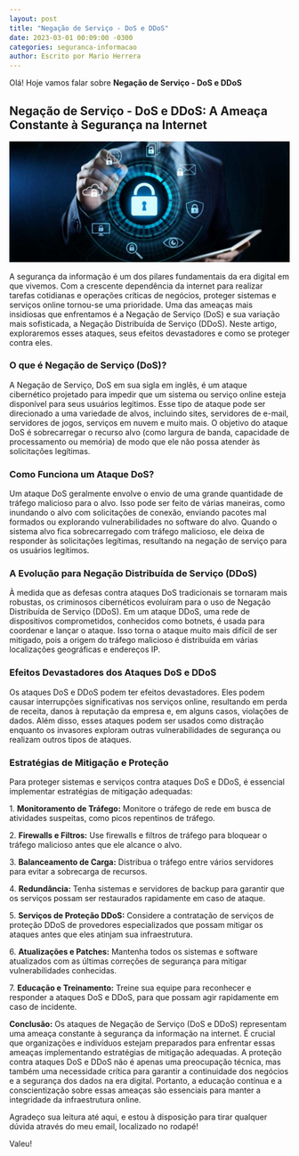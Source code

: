 ```yaml
---
layout: post
title: "Negação de Serviço - DoS e DDoS"
date: 2023-03-01 00:09:00 -0300
categories: seguranca-informacao
author: Escrito por Mario Herrera
---
```


Olá! Hoje vamos falar sobre **Negação de Serviço - DoS e DDoS**

## Negação de Serviço - DoS e DDoS: A Ameaça Constante à Segurança na Internet


![](https://github.com/mariopuebla17/blog/blob/main/_images/202303/si.jpg?raw=true)

A segurança da informação é um dos pilares fundamentais da era digital em que vivemos. Com a crescente dependência da internet para realizar tarefas cotidianas e operações críticas de negócios, proteger sistemas e serviços online tornou-se uma prioridade. Uma das ameaças mais insidiosas que enfrentamos é a Negação de Serviço (DoS) e sua variação mais sofisticada, a Negação Distribuída de Serviço (DDoS). Neste artigo, exploraremos esses ataques, seus efeitos devastadores e como se proteger contra eles.

### O que é Negação de Serviço (DoS)?

A Negação de Serviço, DoS em sua sigla em inglês, é um ataque cibernético projetado para impedir que um sistema ou serviço online esteja disponível para seus usuários legítimos. Esse tipo de ataque pode ser direcionado a uma variedade de alvos, incluindo sites, servidores de e-mail, servidores de jogos, serviços em nuvem e muito mais. O objetivo do ataque DoS é sobrecarregar o recurso alvo (como largura de banda, capacidade de processamento ou memória) de modo que ele não possa atender às solicitações legítimas.

### Como Funciona um Ataque DoS?

Um ataque DoS geralmente envolve o envio de uma grande quantidade de tráfego malicioso para o alvo. Isso pode ser feito de várias maneiras, como inundando o alvo com solicitações de conexão, enviando pacotes mal formados ou explorando vulnerabilidades no software do alvo. Quando o sistema alvo fica sobrecarregado com tráfego malicioso, ele deixa de responder às solicitações legítimas, resultando na negação de serviço para os usuários legítimos.

### A Evolução para Negação Distribuída de Serviço (DDoS)

À medida que as defesas contra ataques DoS tradicionais se tornaram mais robustas, os criminosos cibernéticos evoluíram para o uso de Negação Distribuída de Serviço (DDoS). Em um ataque DDoS, uma rede de dispositivos comprometidos, conhecidos como botnets, é usada para coordenar e lançar o ataque. Isso torna o ataque muito mais difícil de ser mitigado, pois a origem do tráfego malicioso é distribuída em várias localizações geográficas e endereços IP.

### Efeitos Devastadores dos Ataques DoS e DDoS

Os ataques DoS e DDoS podem ter efeitos devastadores. Eles podem causar interrupções significativas nos serviços online, resultando em perda de receita, danos à reputação da empresa e, em alguns casos, violações de dados. Além disso, esses ataques podem ser usados como distração enquanto os invasores exploram outras vulnerabilidades de segurança ou realizam outros tipos de ataques.

### Estratégias de Mitigação e Proteção

Para proteger sistemas e serviços contra ataques DoS e DDoS, é essencial implementar estratégias de mitigação adequadas:

1\. **Monitoramento de Tráfego:** Monitore o tráfego de rede em busca de atividades suspeitas, como picos repentinos de tráfego.  

2\. **Firewalls e Filtros:** Use firewalls e filtros de tráfego para bloquear o tráfego malicioso antes que ele alcance o alvo.  

3\. **Balanceamento de Carga:** Distribua o tráfego entre vários servidores para evitar a sobrecarga de recursos.  

4\. **Redundância:** Tenha sistemas e servidores de backup para garantir que os serviços possam ser restaurados rapidamente em caso de ataque.  

5\. **Serviços de Proteção DDoS:** Considere a contratação de serviços de proteção DDoS de provedores especializados que possam mitigar os ataques antes que eles atinjam sua infraestrutura.  

6\. **Atualizações e Patches:** Mantenha todos os sistemas e software atualizados com as últimas correções de segurança para mitigar vulnerabilidades conhecidas.  

7\. **Educação e Treinamento:** Treine sua equipe para reconhecer e responder a ataques DoS e DDoS, para que possam agir rapidamente em caso de incidente.  

**Conclusão:** Os ataques de Negação de Serviço (DoS e DDoS) representam uma ameaça constante à segurança da informação na internet. É crucial que organizações e indivíduos estejam preparados para enfrentar essas ameaças implementando estratégias de mitigação adequadas. A proteção contra ataques DoS e DDoS não é apenas uma preocupação técnica, mas também uma necessidade crítica para garantir a continuidade dos negócios e a segurança dos dados na era digital. Portanto, a educação contínua e a conscientização sobre essas ameaças são essenciais para manter a integridade da infraestrutura online.

Agradeço sua leitura até aqui, e estou à disposição para tirar qualquer dúvida através do meu email, localizado no rodapé!

Valeu!